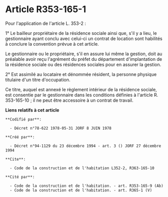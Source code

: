 # Article R353-165-1

Pour l'application de l'article L. 353-2 :

1° Le bailleur propriétaire de la résidence sociale ainsi que, s'il y a lieu, le gestionnaire ayant conclu avec celui-ci un
contrat de location sont habilités à conclure la convention prévue à cet article.

Le gestionnaire ou le propriétaire, s'il en assure lui même la gestion, doit au préalable avoir reçu l'agrément du préfet du
département d'implantation de la résidence sociale ou des résidences sociales pour en assurer la gestion.

2° Est assimilé au locataire et dénommée résident, la personne physique titulaire d'un titre d'occupation.

Ce titre, auquel est annexé le règlement intérieur de la résidence sociale, est consentie par le gestionnaire dans les
conditions définies à l'article R. 353-165-10 ; il ne peut être accessoire à un contrat de travail.

**Liens relatifs à cet article**

	**Codifié par**:

	  - Décret n°78-622 1978-05-31 JORF 8 JUIN 1978

	**Créé par**:

	  - Décret n°94-1129 du 23 décembre 1994 - art. 3 () JORF 27 décembre 1994

	**Cite**:

	  - Code de la construction et de l'habitation L352-2, R363-165-10

	**Cité par**:

	  - Code de la construction et de l'habitation. - art. R353-165-9 (Ab)
	  - Code de la construction et de l'habitation. - art. R365-1 (V)
